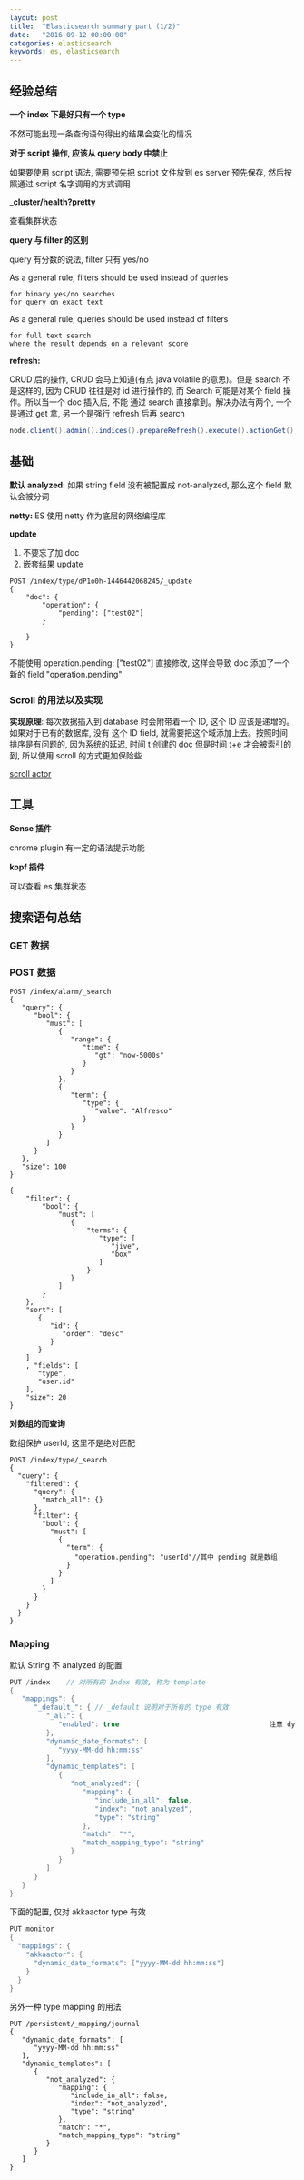 ```yaml
---
layout: post
title:  "Elasticsearch summary part (1/2)"
date:   "2016-09-12 00:00:00"
categories: elasticsearch
keywords: es, elasticsearch
---
```


## 经验总结

**一个 index 下最好只有一个 type**

不然可能出现一条查询语句得出的结果会变化的情况


**对于 script 操作, 应该从 query body 中禁止**

如果要使用 script 语法, 需要预先把 script 文件放到 es server 预先保存, 然后按照通过 script 名字调用的方式调用

**_cluster/health?pretty** 

查看集群状态

**query 与 filter 的区别**

query 有分数的说法, filter 只有 yes/no

As a general rule, filters should be used instead of queries

    for binary yes/no searches
    for query on exact text

As a general rule, queries should be used instead of filters

    for full text search
    where the result depends on a relevant score

**refresh:** 

CRUD 后的操作, CRUD 会马上知道(有点 java volatile 的意思)。但是 search 不是这样的,
因为 CRUD 往往是对 id 进行操作的, 而 Search 可能是对某个 field 操作。所以当一个 doc 插入后, 不能
通过 search 直接拿到。解决办法有两个, 一个是通过 get 拿, 另一个是强行 refresh 后再 search

```java
node.client().admin().indices().prepareRefresh().execute().actionGet();
```



## 基础

**默认 analyzed:** 如果 string field 没有被配置成 not-analyzed, 那么这个 field 默认会被分词

**netty:** ES 使用 netty 作为底层的网络编程库

**update** 

1. 不要忘了加 doc
2. 嵌套结果 update

```
POST /index/type/dP1o0h-1446442068245/_update
{
    "doc": {
        "operation": {
            "pending": ["test02"]
        }
    
    }
}
```

不能使用 operation.pending: ["test02"] 直接修改, 这样会导致 doc 添加了一个新的 field "operation.pending"

### Scroll 的用法以及实现
**实现原理**: 每次数据插入到 database 时会附带着一个 ID, 这个 ID 应该是递增的。如果对于已有的数据库, 没有
这个 ID field, 就需要把这个域添加上去。按照时间排序是有问题的, 因为系统的延迟, 时间 t 创建的 doc 但是时间 t+e
才会被索引的到, 所以使用 scroll 的方式更加保险些

[scroll actor](https://gitlab.com/snippets/25993)

## 工具 

**Sense 插件**

chrome plugin 有一定的语法提示功能

**kopf 插件**

可以查看 es 集群状态

## 搜索语句总结

### GET 数据



### POST 数据
```
POST /index/alarm/_search
{
   "query": {
      "bool": {
         "must": [
            {
               "range": {
                  "time": {
                     "gt": "now-5000s"
                  }
               }
            },
            {
               "term": {
                  "type": {
                     "value": "Alfresco"
                  }
               }
            }
         ]
      }
   },
   "size": 100
}
```

```
{
    "filter": {
        "bool": {
            "must": [
               {
                   "terms": {
                      "type": [
                         "jive",
                         "box"
                      ]
                   }
               }
            ]
        }
    },
    "sort": [
       {
          "id": {
             "order": "desc"
          }
       }
    ]
    , "fields": [
       "type",
       "user.id"
    ], 
    "size": 20
}
```

**对数组的而查询**

数组保护 userId, 这里不是绝对匹配

```
POST /index/type/_search
{
  "query": {
    "filtered": {
      "query": {
        "match_all": {}
      },
      "filter": {
        "bool": {
          "must": [
            { 
              "term": {
                "operation.pending": "userId"//其中 pending 就是数组
              }
            }
          ]
        }
      }
    }
  }
}
```

### Mapping

默认 String 不 analyzed 的配置

```java
PUT /index    // 对所有的 Index 有效, 称为 template
{
   "mappings": {
      "_default_": { // _default 说明对于所有的 type 有效
         "_all": {
            "enabled": true                                     注意 dynamic_date_formates 的样子
         },
         "dynamic_date_formats": [
            "yyyy-MM-dd hh:mm:ss"
         ],
         "dynamic_templates": [
            {
               "not_analyzed": {
                  "mapping": {
                     "include_in_all": false,
                     "index": "not_analyzed",
                     "type": "string"
                  },
                  "match": "*",
                  "match_mapping_type": "string"
               }
            }
         ]
      }
   }
}
```

下面的配置, 仅对 akkaactor type 有效

```java
PUT monitor
{
  "mappings": {
    "akkaactor": {
      "dynamic_date_formats": ["yyyy-MM-dd hh:mm:ss"]
    }
  }
}
```

另外一种 type mapping 的用法

```
PUT /persistent/_mapping/journal
{
   "dynamic_date_formats": [
      "yyyy-MM-dd hh:mm:ss"
   ],
   "dynamic_templates": [
      {
         "not_analyzed": {
            "mapping": {
               "include_in_all": false,
               "index": "not_analyzed",
               "type": "string"
            },
            "match": "*",
            "match_mapping_type": "string"
         }
      }
   ]
}
```

